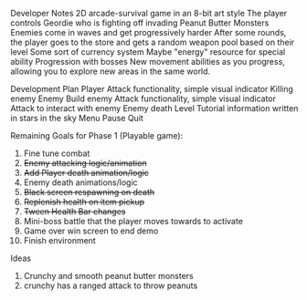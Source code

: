 Developer Notes
  2D arcade-survival game in an 8-bit art style
  The player controls Geordie who is fighting off invading Peanut Butter Monsters
	Enemies come in waves and get progressively harder
	After some rounds, the player goes to the store and gets a random weapon pool based on their level
	Some sort of currency system
	Maybe "energy" resource for special ability
	Progression with bosses
	New movement abilities as you progress, allowing you to explore new areas in the same world.

Development Plan
  Player
	Attack functionality, simple visual indicator
	Killing enemy
  Enemy
	Build enemy
	Attack functionality, simple visual indicator
	Attack to interact with enemy
	Enemy death
Level
	Tutorial information written in stars in the sky
  Menu
	Pause
	Quit

Remaining Goals for Phase 1 (Playable game):
1. Fine tune combat
2. ~~Enemy attacking logic/animation~~
3. ~~Add Player death animation/logic~~
4. Enemy death animations/logic
5. ~~Black screen respawning on death~~
6. ~~Replenish health on item pickup~~
7. ~~Tween Health Bar changes~~
8. Mini-boss battle that the player moves towards to activate
9. Game over win screen to end demo
10. Finish environment

Ideas
1. Crunchy and smooth peanut butter monsters 
2. crunchy has a ranged attack to throw peanuts

